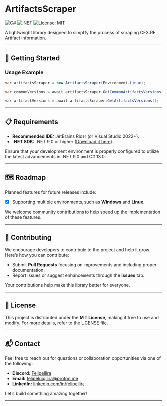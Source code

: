 ﻿# ArtifactsScraper

[![C#](https://img.shields.io/badge/C%23-13.0-%23239120?logo=c-sharp)](https://learn.microsoft.com/en-us/dotnet/csharp/)
[![.NET](https://img.shields.io/badge/.NET-9.0-%23512BD4?logo=.net)](https://dotnet.microsoft.com/)
[![License: MIT](https://img.shields.io/badge/License-MIT-blue.svg)](https://opensource.org/licenses/MIT)

A lightweight library designed to simplify the process of scraping CFX.RE Artifact information.

---

## 🚀 Getting Started

### Usage Example
```csharp
var artifactsScraper = new ArtifactsScraper(Environment.Linux);

var commonVersions = await artifactsScraper.GetCommonArtifactsVersions();

var artifactVersions = await artifactsScraper.GetArtifactsVersions();
```
---

## 📋 Requirements

- **Recommended IDE:** JetBrains Rider (or Visual Studio 2022+).
- **.NET SDK:** .NET 9.0 or higher ([Download it here](https://dotnet.microsoft.com/download)).

Ensure that your development environment is properly configured to utilize the latest advancements in .NET 9.0 and C# 13.0.

---

## 🗺️ Roadmap

Planned features for future releases include:

- [X] Supporting multiple environments, such as **Windows** and **Linux**.

We welcome community contributions to help speed up the implementation of these features.

---

## 🤝 Contributing

We encourage developers to contribute to the project and help it grow. Here’s how you can contribute:

- Submit **Pull Requests** focusing on improvements and including proper documentation.
- Report issues or suggest enhancements through the **Issues** tab.

Your contributions help make this library better for everyone.

---

## 📜 License

This project is distributed under the **MIT License**, making it free to use and modify. For more details, refer to the [LICENSE](LICENSE) file.

---

## 📬 Contact

Feel free to reach out for questions or collaboration opportunities via one of the following:

- **Discord:** [Felipellira](https://discordapp.com/users/889898811529502740)
- **Email:** [felipeluigilira@proton.me](mailto:felipeluigilira@proton.me)
- **LinkedIn:** [linkedin.com/in/felipellira](https://www.linkedin.com/in/felipellira/)

Let’s build something amazing together!

---